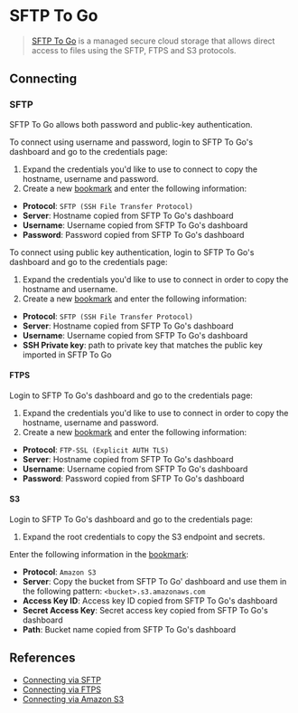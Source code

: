 SFTP To Go
====

> [SFTP To Go](https://sftptogo.com/) is a managed secure cloud storage that allows direct access to files using the SFTP, FTPS and S3 protocols.

## Connecting

### SFTP

SFTP To Go allows both password and public-key authentication. 

To connect using username and password, login to SFTP To Go's dashboard and go to the credentials page:

1. Expand the credentials you'd like to use to connect to copy the hostname, username and password.
2. Create a new [bookmark](../../cyberduck/bookmarks.md) and enter the following information:

- **Protocol**: `SFTP (SSH File Transfer Protocol)`
- **Server**: Hostname copied from SFTP To Go's dashboard
- **Username**: Username copied from SFTP To Go's dashboard
- **Password**: Password copied from SFTP To Go's dashboard

To connect using public key authentication, login to SFTP To Go's dashboard and go to the credentials page:

1. Expand the credentials you'd like to use to connect in order to copy the hostname and username.
2. Create a new [bookmark](../../cyberduck/bookmarks.md) and enter the following information:

- **Protocol**: `SFTP (SSH File Transfer Protocol)`
- **Server**: Hostname copied from SFTP To Go's dashboard
- **Username**: Username copied from SFTP To Go's dashboard
- **SSH Private key**: path to private key that matches the public key imported in SFTP To Go

#### FTPS

Login to SFTP To Go's dashboard and go to the credentials page:

1. Expand the credentials you'd like to use to connect in order to copy the hostname, username and password.
2. Create a new [bookmark](../../cyberduck/bookmarks.md) and enter the following information:

- **Protocol**: `FTP-SSL (Explicit AUTH TLS)`
- **Server**: Hostname copied from SFTP To Go's dashboard
- **Username**: Username copied from SFTP To Go's dashboard
- **Password**: Password copied from SFTP To Go's dashboard

#### S3

Login to SFTP To Go's dashboard and go to the credentials page:

1. Expand the root credentials to copy the S3 endpoint and secrets.

Enter the following information in the [bookmark](../../cyberduck/bookmarks.md):

- **Protocol**: `Amazon S3`
- **Server**: Copy the bucket from SFTP To Go' dashboard and use them in the following pattern: `<bucket>.s3.amazonaws.com`
- **Access Key ID**: Access key ID copied from SFTP To Go's dashboard
- **Secret Access Key**: Secret access key copied from SFTP To Go's dashboard
- **Path**: Bucket name copied from SFTP To Go's dashboard

## References

- [Connecting via SFTP](https://sftptogo.com/docs/how-to-connect/connect-using-sftp)
- [Connecting via FTPS](https://sftptogo.com/docs/how-to-connect/connect-using-ftps)
- [Connecting via Amazon S3](https://sftptogo.com/docs/how-to-connect/connect-using-amazon-s3)


